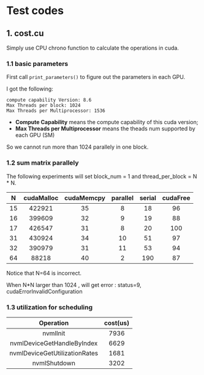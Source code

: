 #  Test codes

## 1. cost.cu

Simply use CPU chrono function to calculate the operations in cuda.

### 1.1 basic parameters

First call `print_parameters()` to figure out the parameters in each GPU.

I got the following:

```
compute capability Version: 8.6
Max Threads per block: 1024
Max Threads per Multiprocessor: 1536
```

- **Compute Capability** means the compute capability of this cuda version;
- **Max Threads per Multiprocessor** means the theads num supported by each GPU (SM)

So we cannot run more than 1024 parallely in one block.

### 1.2 sum matrix parallely

The following experiments will set block_num = 1 and thread_per_block = N * N.

|N| cudaMalloc | cudaMemcpy | parallel | serial | cudaFree| 
| :---: | :---: | :---: | :---: | :---: | :---: |
|15|422921|35|8|18|96|
|16|399609|32|9|19|88|
|17|426547|31|8|20|100|
|31|430924|34|10|51|97|
|32|390979|31|11|53|94|
|64|88218|40|2|190|87|

Notice that N=64 is incorrect.

When N\*N larger than 1024 , will get error : status=9, cudaErrorInvalidConfiguration


### 1.3 utilization for scheduling

| Operation | cost(us) |
| :---: | :---: |
| nvmlInit | 7936 |
| nvmlDeviceGetHandleByIndex | 6629 |
| nvmlDeviceGetUtilizationRates | 1681 |
| nvmlShutdown | 3202 |


